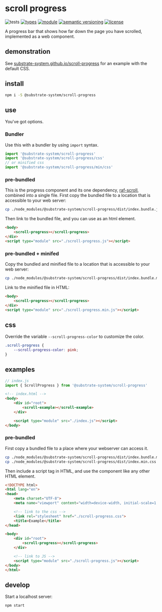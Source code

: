 # scroll progress
![tests](https://github.com/substrate-system/scroll-progress/actions/workflows/nodejs.yml/badge.svg)
[![types](https://img.shields.io/npm/types/@substrate-system/scroll-progress?style=flat-square)](README.md)
[![module](https://img.shields.io/badge/module-ESM%2FCJS-blue?style=flat-square)](README.md)
[![semantic versioning](https://img.shields.io/badge/semver-2.0.0-blue?logo=semver&style=flat-square)](https://semver.org/)
[![license](https://img.shields.io/badge/license-MIT-brightgreen.svg?style=flat-square)](LICENSE)

A progress bar that shows how far down the page you have scrolled, implemented as a web component.

## demonstration

See [substrate-system.github.io/scroll-progress](https://substrate-system.github.io/scroll-progress/) for an example with the default CSS.

## install

```sh
npm i -S @substrate-system/scroll-progress
```

## use
You've got options.

### Bundler
Use this with a bundler by using `import` syntax.

```js
import '@substrate-system/scroll-progress'
import '@substrate-system/scroll-progress/css'
// or minified css
import '@substrate-system/scroll-progress/min/css'
```

### pre-bundled
This is the progress component and its one dependency, [raf-scroll](https://github.com/bicycle-codes/raf-scroll), combined into a single file. First copy the bundled file to a location that is accessible to your web server:

```sh
cp ./node_modules/@substrate-system/scroll-progress/dist/index.bundle.js ./public/scroll-progress.js
```

Then link to the bundled file, and you can use as an html element.

```html
<body>
    <scroll-progress></scroll-progress>
</div>
<script type="module" src="./scroll-progress.js"></script>
```

### pre-bundled + minifed
Copy the bundled and minified file to a location that is accessible to your web server:

```sh
cp ./node_modules/@substrate-system/scroll-progress/dist/index.bundle.min.js ./public/scroll-progress.min.js
```

Link to the minified file in HTML:

```html
<body>
    <scroll-progress></scroll-progress>
</div>
<script type="module" src="./scroll-progress.min.js"></script>
```

## css
Override the variable `--scroll-progress-color` to customize the color.

```css
.scroll-progress {
    --scroll-progress-color: pink;
}
```

## examples

```js
// index.js
import { ScrollProgress } from '@substrate-system/scroll-progress'
```

```html
<!-- index.html -->
<body>
    <div id="root">
        <scroll-example></scroll-example>
    </div>

    <script type="module" src="./index.js"></script>
</body>
```

### pre-bundled
First copy a bundled file to a place where your webserver can access it.

```sh
cp ./node_modules/@substrate-system/scroll-progress/dist/index.bundle.min.js ./public/scroll-progress.js
cp ./node_modules/@substrate-system/scroll-progress/dist/index.min.css ./public/scroll-progress.css
```

Then include a script tag in HTML, and use the component like any other HTML element.

```html
<!DOCTYPE html>
<html lang="en">
<head>
    <meta charset="UTF-8">
    <meta name="viewport" content="width=device-width, initial-scale=1.0">

    <!-- link to the css -->
    <link rel="stylesheet" href="./scroll-progress.css">
    <title>Example</title>
</head>

<body>
    <div id="root">
        <scroll-progress></scroll-progress>
    </div>

    <!-- link to JS -->
    <script type="module" src="./scroll-progress.js"></script>
</body>
</html>
```

## develop

Start a localhost server:

```sh
npm start
```

